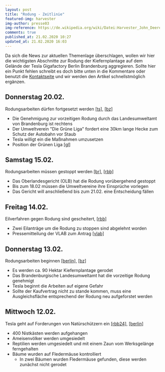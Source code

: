 ```yaml
---
layout: post
title: "Rodung - Zeitlinie"
featured-img: harvester
img-author: presse03
img-reference: https://de.wikipedia.org/wiki/Datei:Harvester_John_Deere_1170E.JPG
comments: true
published_at: 21.02.2020 10:27
updated_at: 21.02.2020 16:03
---
```


Da sich die News zur aktuellen Themenlage überschlagen, wollen wir hier die wichtigsten 
Abschnitte zur Rodung der Kiefernplantage auf dem Gelände der Tesla Gigafactory Berlin Brandenburg aggregieren. 
Sollte hier ein Punkt fehlen schreibt es doch bitte unten in die Kommentare oder benutzt die [Kontaktseite](/contact) 
und wir werden den Artikel schnellstmöglich ergänzen.

## Donnerstag 20.02.

Rodungsarbeiten dürfen fortgesetzt werden [[ts]][3], [[bz]][11]

* Die Genehmigung zur vorzeitigen Rodung durch das Landesumweltamt von Brandenburg ist rechtens
* Der Umweltverein "Die Grüne Liga" fordert eine 30km lange Hecke zum Schutz der Autobahn vor Staub
* Tesla willigt ein die Maßnahmen umzusetzen
* Position der Grünen Liga [[gl]][9]

## Samstag 15.02.

Rodungsarbeiten müssen gestoppt werden [[br]][2], [[rbb]][8]

* Das Oberlandesgericht (OLB) hat die Rodung vorübergehend gestoppt 
* Bis zum 18.02 müssen die Umweltvereine ihre Einsprüche vorlegen 
* Das Gericht will anschließend bis zum 21.02. eine Entscheidung fällen

## Freitag 14.02.

Eilverfahren gegen Rodung sind gescheitert, [[rbb]][1]

* Zwei Eilanträge um die Rodung zu stoppen sind abgelehnt worden 
* Pressemitteilung der VLAB zum Antrag [[vlab]][10]

## Donnerstag 13.02.

Rodungsarbeiten beginnen [[berlin]][7], [[bz]][4]

* Es werden ca. 90 Hektar Kiefernplantage gerodet 
* Das Brandenburgische Landesumweltamt hat die vorzeitige Rodung genehmigt
* Tesla beginnt die Arbeiten auf eigene Gefahr
* Sollte der Kaufvertrag nicht zu stande kommen, muss eine Ausgleichsfläche entsprechend der Rodung neu aufgeforstet werden

## Mittwoch 12.02.

Tesla geht auf Forderungen von Natürschützern ein [[rbb24]][5], [[berlin]][6]

* 400 Nistkästen werden aufgehangen
* Ameisenvölker werden umgesiedelt
* Reptilien werden umgesiedelt und mit einem Zaun vom Werksgelänge ferngehalten
* Bäume wurden auf Fledermäuse kontrolliert
    * In zwei Bäumen wurden Fledermäuse gefunden, diese werden zunächst nicht gerodet

[1]: https://www.rbb24.de/studiofrankfurt/wirtschaft/tesla/2020/eilantrag-gegen-tesla-rodung.html
[2]: https://www.br.de/nachrichten/wirtschaft/gericht-stoppt-rodungsarbeiten-fuer-fabrikgelaende-von-tesla,Rqb4Vio
[3]: https://www.tagesspiegel.de/berlin/tesla-darf-in-gruenheide-weiter-den-wald-roden-altmaier-sieht-in-urteil-wichtiges-signal-fuer-arbeitsplaetze/25568072.html
[4]: https://www.berliner-zeitung.de/wirtschaft-verantwortung/tesla-postiert-nun-die-technik-zur-rodung-von-90-hektar-kiefenforst-li.75848
[5]: https://www.rbb24.de/wirtschaft/thema/tesla/beitraege/tesla-brandenburg-elektro-auto-hersteller-umweltschutz-gruenheide-oder-spree.html
[6]: https://www.berlin.de/wirtschaft/nachrichten/tesla/6076493-5973744-tesla-beschreibt-umweltschutzmassnahmen-.html
[7]: https://www.berlin.de/wirtschaft/nachrichten/tesla/6077826-5973744-umweltministerium-tesla-darf-fuer-neues-.html
[8]: https://www.rbb24.de/wirtschaft/thema/tesla/beitraege/brandenburg-tesla-rodung-oberverwaltungsgericht-landesregierung-hofft-auf-zeitnahe-entscheidung.html
[9]: https://www.grueneliga.de/index.php/de/themen-projekte/weiteres/934-position-des-bundessprecherrates-zum-tesla-gerichtsverfahren
[10]: https://www.landschaft-artenschutz.de/vlab-beantragt-rodungsstopp-fuer-tesla-gelaende/
[11]: https://www.bz-berlin.de/berlin/umland/gruenheide-tesla-gelaende-rodung-bau-gruene-liga
